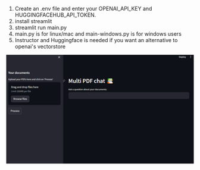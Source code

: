 1. Create an .env file and enter your OPENAI_API_KEY and HUGGINGFACEHUB_API_TOKEN.
2. install streamlit
3. streamlit run main.py
4. main.py is for linux/mac and main-windows.py is for windows users
5. Instructor and Huggingface is needed if you want an alternative to openai's vectorstore

![alt text](https://github.com/muratone/multiPDF/blob/main/screen.png?raw=true)
